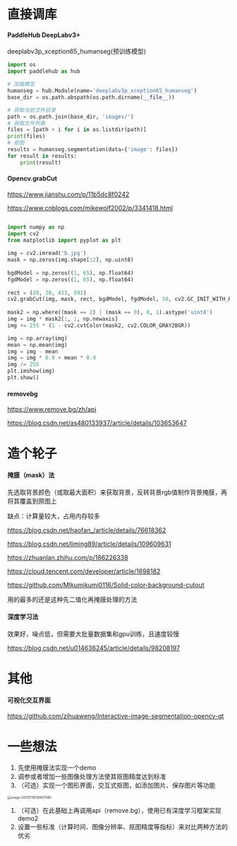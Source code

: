 # 直接调库

#### PaddleHub DeepLabv3+

deeplabv3p_xception65_humanseg(预训练模型)

```python
import os
import paddlehub as hub

# 加载模型
humanseg = hub.Module(name='deeplabv3p_xception65_humanseg')  
base_dir = os.path.abspath(os.path.dirname(__file__))

# 获取当前文件目录
path = os.path.join(base_dir, 'images/')
# 获取文件列表
files = [path + i for i in os.listdir(path)]  
print(files)
# 抠图
results = humanseg.segmentation(data={'image': files})  
for result in results:
    print(result)
```



#### Opencv.grabCut

https://www.jianshu.com/p/11b5dc8f0242

https://www.cnblogs.com/mikewolf2002/p/3341418.html

```python

import numpy as np
import cv2
from matplotlib import pyplot as plt
  
img = cv2.imread('b.jpg')
mask = np.zeros(img.shape[:2], np.uint8)
  
bgdModel = np.zeros((1, 65), np.float64)
fgdModel = np.zeros((1, 65), np.float64)
  
rect = (20, 20, 413, 591)
cv2.grabCut(img, mask, rect, bgdModel, fgdModel, 10, cv2.GC_INIT_WITH_RECT)
  
mask2 = np.where((mask == 2) | (mask == 0), 0, 1).astype('uint8')
img = img * mask2[:, :, np.newaxis]
img += 255 * (1 - cv2.cvtColor(mask2, cv2.COLOR_GRAY2BGR))

img = np.array(img)
mean = np.mean(img)
img = img - mean
img = img * 0.9 + mean * 0.9
img /= 255
plt.imshow(img)
plt.show()
```

#### removebg 

https://www.remove.bg/zh/api

https://blog.csdn.net/as480133937/article/details/103653647



# 造个轮子

#### 掩膜（mask）法

先选取背景颜色（或取最大面积）来获取背景，反转背景rgb值制作背景掩膜，再将其覆盖到原图上

缺点：计算量较大，占用内存较多

https://blog.csdn.net/haofan_/article/details/76618362

https://blog.csdn.net/liming89/article/details/109609631

https://zhuanlan.zhihu.com/p/186226338

https://cloud.tencent.com/developer/article/1698182

https://github.com/MIkumikumi0116/Solid-color-background-cutout

用的最多的还是这种先二值化再掩膜处理的方法

#### 深度学习法

效果好，噪点低，但需要大批量数据集和gpu训练，且速度较慢

https://blog.csdn.net/u014636245/article/details/98208197



# 其他

#### 可视化交互界面

https://github.com/zihuaweng/Interactive-image-segmentation-opencv-qt



# 一些想法

1. 先使用掩膜法实现一个demo
2. 调参或者增加一些图像处理方法使其抠图精度达到标准
3. （可选）实现一个图形界面，交互式抠图，如添加图片、保存图片等功能

<img src="http://xiangkun-img.oss-cn-shenzhen.aliyuncs.com/20210718130637.png" alt="image-20210718130637580" style="zoom:50%;" />

1. （可选）在此基础上再调用api（remove.bg），使用已有深度学习框架实现demo2
2. 设置一些标准（计算时间、图像分辨率、抠图精度等指标）来对比两种方法的优劣